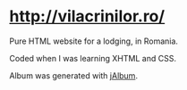 # http://vilacrinilor.ro/

Pure HTML website for a lodging, in Romania.

Coded when I was learning XHTML and CSS.

Album was generated with [jAlbum](http://jalbum.net/).
